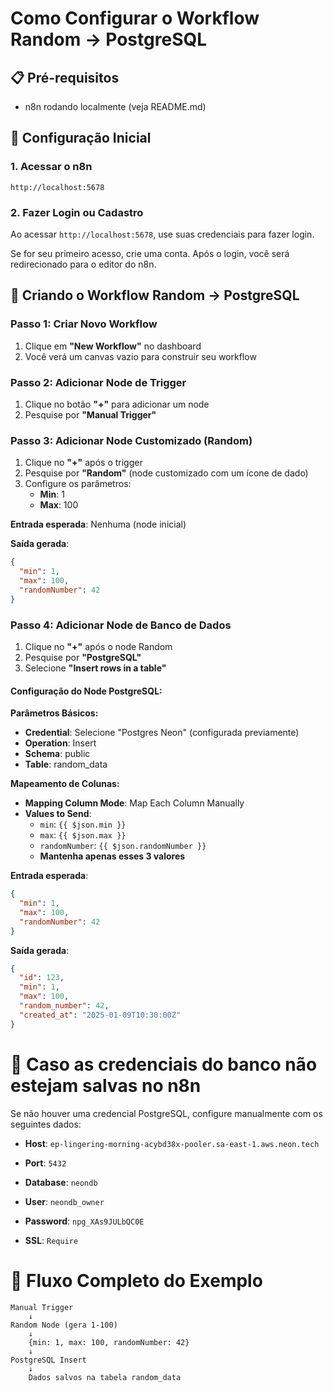 # Como Configurar o Workflow Random → PostgreSQL

## 📋 Pré-requisitos

- n8n rodando localmente (veja README.md)

## 🔧 Configuração Inicial

### 1. Acessar o n8n
```
http://localhost:5678
```

### 2. Fazer Login ou Cadastro

Ao acessar `http://localhost:5678`, use suas credenciais para fazer login.

Se for seu primeiro acesso, crie uma conta. Após o login, você será redirecionado para o editor do n8n.

## 🚀 Criando o Workflow Random → PostgreSQL

### Passo 1: Criar Novo Workflow

1. Clique em **"New Workflow"** no dashboard
2. Você verá um canvas vazio para construir seu workflow

### Passo 2: Adicionar Node de Trigger

1. Clique no botão **"+"** para adicionar um node
2. Pesquise por **"Manual Trigger"**

### Passo 3: Adicionar Node Customizado (Random)

1. Clique no **"+"** após o trigger
2. Pesquise por **"Random"** (node customizado com um ícone de dado)
3. Configure os parâmetros:
   - **Min**: 1
   - **Max**: 100
     
**Entrada esperada**: Nenhuma (node inicial)

**Saída gerada**:
```json
{
  "min": 1,
  "max": 100,
  "randomNumber": 42
}
```

### Passo 4: Adicionar Node de Banco de Dados

1. Clique no **"+"** após o node Random
2. Pesquise por **"PostgreSQL"**
3. Selecione **"Insert rows in a table"**

#### Configuração do Node PostgreSQL:

**Parâmetros Básicos:**
- **Credential**: Selecione "Postgres Neon" (configurada previamente)
- **Operation**: Insert
- **Schema**: public
- **Table**: random_data

**Mapeamento de Colunas:**
- **Mapping Column Mode**: Map Each Column Manually
- **Values to Send**:
  - `min`: `{{ $json.min }}`
  - `max`: `{{ $json.max }}`
  - `randomNumber`: `{{ $json.randomNumber }}`
  - **Mantenha apenas esses 3 valores**

**Entrada esperada**:
```json
{
  "min": 1,
  "max": 100,
  "randomNumber": 42
}
```

**Saída gerada**:
```json
{
  "id": 123,
  "min": 1,
  "max": 100,
  "random_number": 42,
  "created_at": "2025-01-09T10:30:00Z"
}
```

# 🔑 Caso as credenciais do banco não estejam salvas no n8n

Se não houver uma credencial PostgreSQL, configure manualmente com os seguintes dados:

- **Host**: `ep-lingering-morning-acybd38x-pooler.sa-east-1.aws.neon.tech`

- **Port**: `5432`

- **Database**: `neondb`

- **User**: `neondb_owner`

- **Password**: `npg_XAs9JULbQC0E`

- **SSL**: `Require`

# 🔄 Fluxo Completo do Exemplo

```
Manual Trigger
    ↓
Random Node (gera 1-100)
    ↓ 
    {min: 1, max: 100, randomNumber: 42}
    ↓
PostgreSQL Insert
    ↓
    Dados salvos na tabela random_data
```
   
